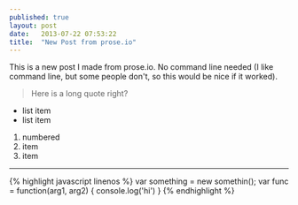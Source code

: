 ```yaml
---
published: true
layout: post
date:   2013-07-22 07:53:22
title:  "New Post from prose.io"
---
```


This is a new post I made from prose.io. No command line needed (I like command line, but some people don't, so this would be nice if it worked). 

> Here is a long quote right?

- list item
- list item

1. numbered 
2. item
3. item

_______

{% highlight javascript linenos %}
var something = new somethin();
var func = function(arg1, arg2) { console.log('hi') }
{% endhighlight %}

